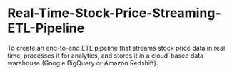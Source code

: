 # Real-Time-Stock-Price-Streaming-ETL-Pipeline
To create an end-to-end ETL pipeline that streams stock price data in real time, processes it for analytics, and stores it in a cloud-based data warehouse (Google BigQuery or Amazon Redshift).
